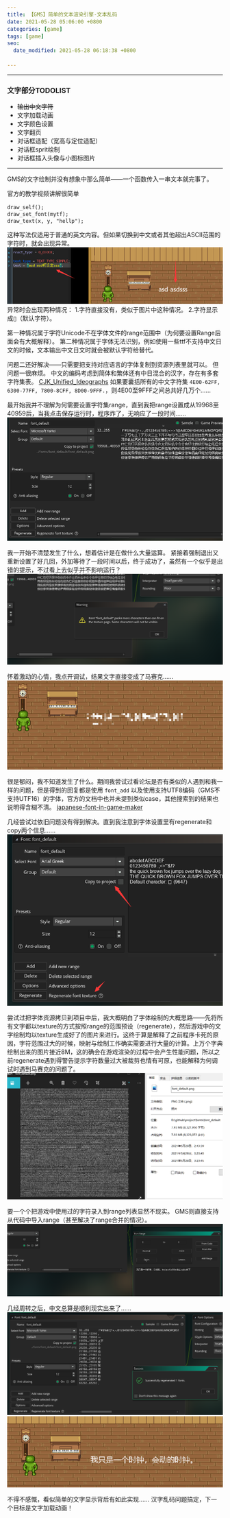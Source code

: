 ```yaml
---
title: 【GMS】简单的文本渲染引擎-文本乱码
date: 2021-05-28 05:06:00 +0800
categories: [game]
tags: [game]
seo:
  date_modified: 2021-05-28 06:18:38 +0800

---
```


------------

### 文字部分TODOLIST ###

- ~~输出中文字符~~
- 文字加载动画
- 文字颜色设置
- 文字翻页
- 对话框适配（宽高与定位适配）
- 对话框sprit绘制
- 对话框插入头像与小图标图片

------------

GMS的文字绘制并没有想象中那么简单——一个函数传入一串文本就完事了。

官方的教学视频讲解很简单

```
draw_self();
draw_set_font(mytf);
draw_text(x, y, "hellp");
```

这种写法仅适用于普通的英文内容。但如果切换到中文或者其他超出ASCII范围的字符时，就会出现异常。
![2021052808](/assets/img/post/2021052808.png)
异常时会出现两种情况：
1.字符直接没有，类似于图片中这种情况。
2.字符显示成▯（默认字符）。

第一种情况属于字符Unicode不在字体文件的range范围中（为何要设置Range后面会有大概解释）。
第二种情况属于字体无法识别，例如使用一些ttf不支持中文日文的时候，文本输出中文日文时就会被默认字符给替代。

问题二还好解决——只需要把支持对应语言的字体复制到资源列表里就可以。
但问题一很麻烦。
中文的编码考虑到简体和繁体还有中日混合的汉字，存在有多套字符集表。
[CJK_Unified_Ideographs](https://en.wikipedia.org/wiki/CJK_Unified_Ideographs "CJK_Unified_Ideographs")
如果要囊括所有的中文字符集 `4E00-62FF, 6300-77FF, 7800-8CFF, 8D00-9FFF.`，则4E00至9FFF之间总共好几万个……

最开始我并不理解为何需要设置字符集range，直到我把range设置成从19968至40959后，当我点击保存运行时，程序炸了，无响应了一段时间……
![2021052802](/assets/img/post/2021052802.png)

我一开始不清楚发生了什么，想着估计是在做什么大量运算。
紧接着强制退出又重新设置了好几回，外加等待了一段时间以后，终于成功了，虽然有一个似乎是出错的提示，不过看上去似乎并不影响运行？
![2021052803](/assets/img/post/2021052803.png)

怀着激动的心情，我点开调试，结果文字直接变成了马赛克……
![2021052801](/assets/img/post/2021052801.png)

很是郁闷，我不知道发生了什么。期间我尝试过看论坛是否有类似的人遇到和我一样的问题，但是得到的回复都是使用 `font_add` 以及使用支持UTF8编码（GMS不支持UTF16）的字体，官方的文档中也并未提到类似case，其他搜索到的结果也说明得含糊不清。
[japanese-font-in-game-maker](https://forum.yoyogames.com/index.php?threads/japanese-font-in-game-maker.46332/)

几经尝试过依旧问题没有得到解决。直到我注意到字体设置里有regenerate和copy两个信息……
![2021052809](/assets/img/post/2021052809.png)

尝试过把字体资源拷贝到项目中后，我大概明白了字体绘制的大概思路——先将所有文字都以texture的方式按照range的范围预设（regenerate），然后游戏中的文字绘制均以texture生成好了的图片来进行。这终于算是解释了之前程序卡死的原因，字符范围过大的时候，映射与绘制工作确实需要进行大量的计算。上万个字典绘制出来的图片接近8M，这的确会在游戏渲染的过程中会产生性能问题，所以之前regenerate遇到得警告提示字符数量过大被裁剪也情有可原，也能解释为何调试时遇到马赛克的问题了。
![2021052804](/assets/img/post/2021052804.png)

要一个个把游戏中使用过的字符录入到range列表显然不现实。
GMS则直接支持从代码中导入range（甚至解决了range合并的情况）。
![2021052805](/assets/img/post/2021052805.png)

几经周转之后，中文总算是顺利现实出来了……
![2021052806](/assets/img/post/2021052806.png)
![2021052807](/assets/img/post/2021052807.png)

不得不感慨，看似简单的文字显示背后有如此实现……
汉字乱码问题搞定，下一个目标是文字加载动画！
